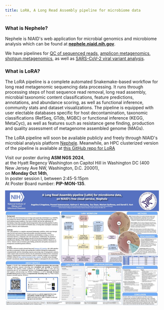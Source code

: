 ```yaml
---
title: LoRA, A Long Read Assembly pipeline for microbiome data
---
```


### What is Nephele?

Nephele is NIAID's web application for microbial genomics and microbiome analysis which can be found at **[nephele.niaid.nih.gov](https://nephele.niaid.nih.gov/)**.  

We have pipelines for [QC of sequenced reads](https://nephele.niaid.nih.gov/user_guide_pipes/#qc_pipes), [amplicon metagenomics](https://nephele.niaid.nih.gov/user_guide_pipes/#amplicon_pipes), 
[shotgun metagenomics](https://nephele.niaid.nih.gov/user_guide_pipes/#wgs_pipes), as well as [SARS-CoV-2 viral variant analysis](https://nephele.niaid.nih.gov/user_guide_pipes/#sars_cov2_pipes).

### What is LoRA?

The LoRA pipeline is a complete automated Snakemake-based workflow for long read metagenomic sequencing data processing.
It runs through processing steps of host sequence read removal, long read assembly, microbial taxonomic content classifications,
feature predictions, annotations, and abundance scoring, as well as functional inference, community stats and dataset visualizations. 
The pipeline is equipped with user electable databases specific for host decontamination, taxonomic classifications (RefSeq, GTdb, 
MGBC) or functional inference (KEGG, MetaCyc), as well as features such as resistance gene finding, production and quality
assessment of metagenome assembled genome (MAGs). 

The LoRA pipeline will soon be available publicly and freely through NIAID's microbial analysis platform [Nephele](https://nephele.niaid.nih.gov/).
Meanwhile, an HPC clusterized version of the pipeline is available at [this GitHub repo for LoRA](https://github.com/angelovaag/LoRA_public)

Visit our poster during **ASM NGS 2024**, \
at the Hyatt Regency Washington on Capitol Hill in Washington DC (400 New Jersey Ave NW, Washington, D.C. 20001), \
on **Monday Oct 14th**, \
In poster session I,  between 2:45-5:15pm  \
At Poster Board number: **PIP-MON-135**.



[![poster thumbnail](assets/LoRA_poster_v2.jpg)](assets/LoRA_poster_v2.pdf)
